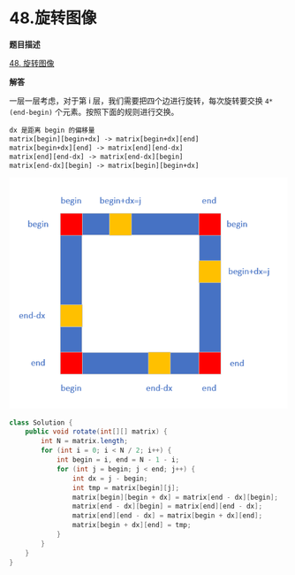 # 48.旋转图像

**题目描述**

[48. 旋转图像](https://leetcode-cn.com/problems/rotate-image/)

**解答**

一层一层考虑，对于第 i 层，我们需要把四个边进行旋转，每次旋转要交换 `4*(end-begin)` 个元素。按照下面的规则进行交换。

```
dx 是距离 begin 的偏移量
matrix[begin][begin+dx] -> matrix[begin+dx][end]
matrix[begin+dx][end] -> matrix[end][end-dx]
matrix[end][end-dx] -> matrix[end-dx][begin]
matrix[end-dx][begin] -> matrix[begin][begin+dx]
```

![](images/20190809104329436_180.png)

```java
class Solution {
    public void rotate(int[][] matrix) {
        int N = matrix.length;
        for (int i = 0; i < N / 2; i++) {
            int begin = i, end = N - 1 - i;
            for (int j = begin; j < end; j++) {
                int dx = j - begin;
                int tmp = matrix[begin][j];
                matrix[begin][begin + dx] = matrix[end - dx][begin];
                matrix[end - dx][begin] = matrix[end][end - dx];
                matrix[end][end - dx] = matrix[begin + dx][end];
                matrix[begin + dx][end] = tmp;
            }
        }
    }
}
```